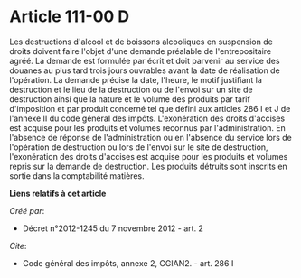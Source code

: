 # Article 111-00 D

Les destructions d'alcool et de boissons alcooliques en suspension de droits doivent faire l'objet d'une demande préalable de
l'entrepositaire agréé. La demande est formulée par écrit et doit parvenir au service des douanes au plus tard trois jours
ouvrables avant la date de réalisation de l'opération. La demande précise la date, l'heure, le motif justifiant la
destruction et le lieu de la destruction ou de l'envoi sur un site de destruction ainsi que la nature et le volume des
produits par tarif d'imposition et par produit concerné tel que défini aux articles 286 I et J de l'annexe II du code général
des impôts. L'exonération des droits d'accises est acquise pour les produits et volumes reconnus par l'administration. En
l'absence de réponse de l'administration ou en l'absence du service lors de l'opération de destruction ou lors de l'envoi sur
le site de destruction, l'exonération des droits d'accises est acquise pour les produits et volumes repris sur la demande de
destruction. Les produits détruits sont inscrits en sortie dans la comptabilité matières.

**Liens relatifs à cet article**

_Créé par_:

  - Décret n°2012-1245 du 7 novembre 2012 - art. 2

_Cite_:

  - Code général des impôts, annexe 2, CGIAN2. - art. 286 I
